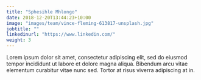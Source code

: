 ```yaml
---
title: "Sphesihle Mhlongo"
date: 2018-12-20T13:44:23+10:00
image: "images/team/vince-fleming-613817-unsplash.jpg"
jobtitle: ""
linkedinurl: "https://www.linkedin.com/"
weight: 3
---
```


Lorem ipsum dolor sit amet, consectetur adipiscing elit, sed do eiusmod tempor incididunt ut labore et dolore magna aliqua. Bibendum arcu vitae elementum curabitur vitae nunc sed. Tortor at risus viverra adipiscing at in.
